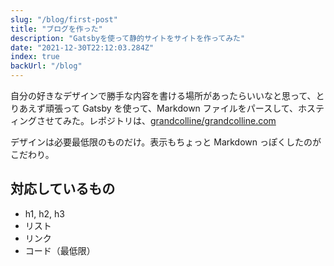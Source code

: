 ```yaml
---
slug: "/blog/first-post"
title: "ブログを作った"
description: "Gatsbyを使って静的サイトをサイトを作ってみた"
date: "2021-12-30T22:12:03.284Z"
index: true
backUrl: "/blog"
---
```


自分の好きなデザインで勝手な内容を書ける場所があったらいいなと思って、とりあえず頑張って Gatsby を使って、Markdown ファイルをパースして、ホスティングさせてみた。レポジトリは、[grandcolline/grandcolline.com](https://github.com/grandcolline/grandcolline.com)

デザインは必要最低限のものだけ。表示もちょっと Markdown っぽくしたのがこだわり。

## 対応しているもの

- h1, h2, h3
- リスト
- リンク
- コード（最低限）
